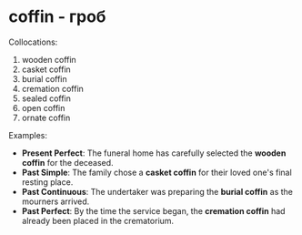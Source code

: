 # coffin - гроб

Collocations:

1. wooden coffin
2. casket coffin 
3. burial coffin
4. cremation coffin
5. sealed coffin
6. open coffin
7. ornate coffin

Examples:

- **Present Perfect**: The funeral home has carefully selected the **wooden coffin** for the deceased.
- **Past Simple**: The family chose a **casket coffin** for their loved one's final resting place.
- **Past Continuous**: The undertaker was preparing the **burial coffin** as the mourners arrived.
- **Past Perfect**: By the time the service began, the **cremation coffin** had already been placed in the crematorium.

